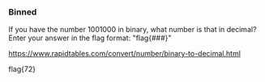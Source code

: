 ### Binned

If you have the number 1001000 in binary, what number is that in decimal? Enter your answer in the flag format: "flag{###}"

https://www.rapidtables.com/convert/number/binary-to-decimal.html

flag{72}

